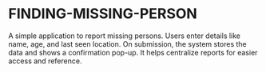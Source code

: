 # FINDING-MISSING-PERSON
A simple application to report missing persons. Users enter details like name, age, and last seen location. On submission, the system stores the data and shows a confirmation pop-up. It helps centralize reports for easier access and reference.
